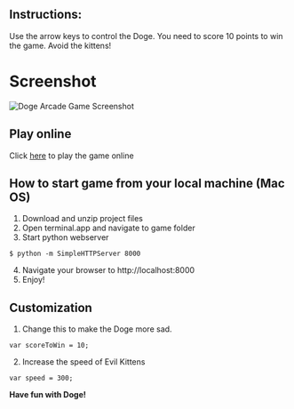 ## Instructions:

Use the arrow keys to control the Doge. You need to score 10 points to win the game. Avoid the kittens!

# Screenshot
![Doge Arcade Game Screenshot](https://raw.githubusercontent.com/rakhmanovr/Doge-Arcade-Game/master/images/doge_screen.jpg)

## Play online

Click [here](http://magnum.az/udacity/Doge-Arcade-Game/) to play the game online

## How to start game from your local machine (Mac OS)

1. Download and unzip project files
2. Open terminal.app and navigate to game folder
3. Start python webserver
```
$ python -m SimpleHTTPServer 8000
```
4. Navigate your browser to http://localhost:8000
5. Enjoy!

## Customization

1. Change this to make the Doge more sad.
```
var scoreToWin = 10;
```
2. Increase the speed of Evil Kittens
```
var speed = 300;
```

**Have fun with Doge!**
